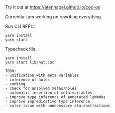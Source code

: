Try it out at https://atennapel.github.io/coc-os

Currently I am working on rewriting everything.

Run CLI REPL:
```
yarn install
yarn start
```

Typecheck file:
```
yarn install
yarn start lib/nat.coc
```

```
TODO:
- unification with meta variables
- inference of holes
- zonking
- check for unsolved metas/holes
- automatic insertion of meta variables
- improve type inference of annotated lambdas
- improve impredicative type inference
- solve issue with unnecessary eta-abstractions
```
